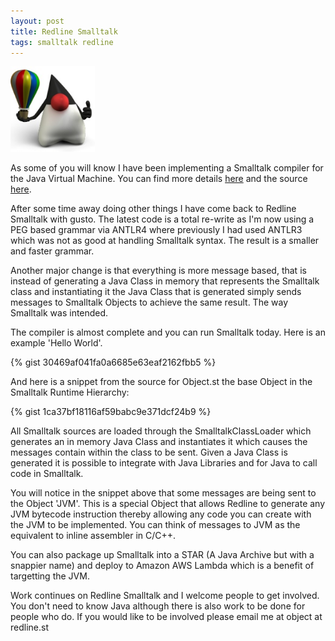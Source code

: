 ```yaml
---
layout: post
title: Redline Smalltalk
tags: smalltalk redline
---
```

![Redline Smalltalk Mascot](/public/img/redline-mascot.png)

As some of you will know I have been implementing a Smalltalk compiler for the Java Virtual Machine. You can find more details [here](http://redline.st) and the source [here](https://github.com/redline-smalltalk/redline-smalltalk).

After some time away doing other things I have come back to Redline Smalltalk with gusto. The latest code is a total re-write as I'm now using a PEG based grammar via ANTLR4 where previously I had used ANTLR3 which was not as good at handling Smalltalk syntax. The result is a smaller and faster grammar. 

Another major change is that everything is more message based, that is instead of generating a Java Class in memory that represents the Smalltalk class and instantiating it the Java Class that is generated simply sends messages to Smalltalk Objects to achieve the same result. The way Smalltalk was intended.

The compiler is almost complete and you can run Smalltalk today. Here is an example 'Hello World'.

{% gist 30469af041fa0a6685e63eaf2162fbb5 %}

And here is a snippet from the source for Object.st the base Object in the Smalltalk Runtime Hierarchy:

{% gist 1ca37bf18116af59babc9e371dcf24b9 %}

All Smalltalk sources are loaded through the SmalltalkClassLoader which generates an in memory Java Class and instantiates it which causes the messages contain within the class to be sent. Given a Java Class is generated it is possible to integrate with Java Libraries and for Java to call code in Smalltalk.

You will notice in the snippet above that some messages are being sent to the Object 'JVM'. This is a special Object that allows Redline to generate any JVM bytecode instruction thereby allowing any code you can create with the JVM to be implemented. You can think of messages to JVM as the equivalent to inline assembler in C/C++.

You can also package up Smalltalk into a STAR (A Java Archive but with a snappier name) and deploy to Amazon AWS Lambda which is a benefit of targetting the JVM.

Work continues on Redline Smalltalk and I welcome people to get involved. You don't need to know Java although there is also work to be done for people who do.
If you would like to be involved please email me at object at redline.st

